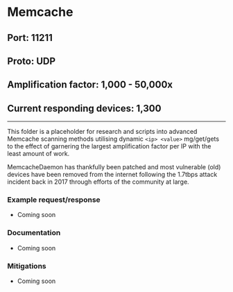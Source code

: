 # Memcache

## Port: 11211

## Proto: UDP

## Amplification factor: 1,000 - 50,000x

## Current responding devices: 1,300

---

This folder is a placeholder for research and scripts into advanced Memcache scanning methods utilising dynamic `<ip> <value>` mg/get/gets to the effect of garnering the largest amplification factor per IP with the least amount of work.

MemcacheDaemon has thankfully been patched and most vulnerable (old) devices have been removed from the internet following the 1.7tbps attack incident back in 2017 through efforts of the community at large.

### Example request/response

- Coming soon

### Documentation

- Coming soon

### Mitigations

- Coming soon
